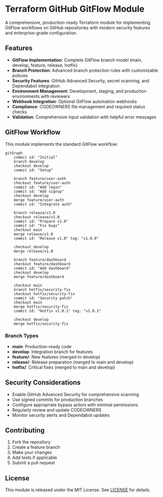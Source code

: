# Terraform GitHub GitFlow Module

A comprehensive, production-ready Terraform module for implementing GitFlow workflows on GitHub repositories with modern security features and enterprise-grade configuration.

## Features

- **GitFlow Implementation**: Complete GitFlow branch model (main, develop, feature, release, hotfix)
- **Branch Protection**: Advanced branch protection rules with customizable policies
- **Security Features**: GitHub Advanced Security, secret scanning, and Dependabot integration
- **Environment Management**: Development, staging, and production environments with reviewers
- **Webhook Integration**: Optional GitFlow automation webhooks
- **Compliance**: CODEOWNERS file management and required status checks
- **Validation**: Comprehensive input validation with helpful error messages

## GitFlow Workflow

This module implements the standard GitFlow workflow:

```mermaid
gitGraph
    commit id: "Initial"
    branch develop
    checkout develop
    commit id: "Setup"

    branch feature/user-auth
    checkout feature/user-auth
    commit id: "Add login"
    commit id: "Add signup"
    checkout develop
    merge feature/user-auth
    commit id: "Integrate auth"

    branch release/v1.0
    checkout release/v1.0
    commit id: "Prepare v1.0"
    commit id: "Fix bugs"
    checkout main
    merge release/v1.0
    commit id: "Release v1.0" tag: "v1.0.0"

    checkout develop
    merge release/v1.0

    branch feature/dashboard
    checkout feature/dashboard
    commit id: "Add dashboard"
    checkout develop
    merge feature/dashboard

    checkout main
    branch hotfix/security-fix
    checkout hotfix/security-fix
    commit id: "Security patch"
    checkout main
    merge hotfix/security-fix
    commit id: "Hotfix v1.0.1" tag: "v1.0.1"

    checkout develop
    merge hotfix/security-fix
```

### Branch Types

- **main**: Production-ready code
- **develop**: Integration branch for features
- **feature/**: New features (merged to develop)
- **release/**: Release preparation (merged to main and develop)
- **hotfix/**: Critical fixes (merged to main and develop)

## Security Considerations

- Enable GitHub Advanced Security for comprehensive scanning
- Use signed commits for production branches
- Configure appropriate bypass actors with minimal permissions
- Regularly review and update CODEOWNERS
- Monitor security alerts and Dependabot updates

## Contributing

1. Fork the repository
2. Create a feature branch
3. Make your changes
4. Add tests if applicable
5. Submit a pull request

## License

This module is released under the MIT License. See [LICENSE](LICENSE) for details.
